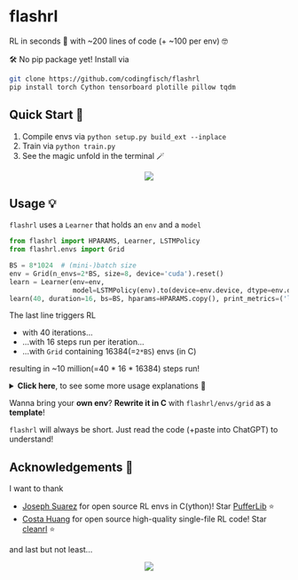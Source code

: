 # flashrl
RL in seconds 💨 with ~200 lines of code (+ ~100 per env) 🤓

🛠️ No pip package yet! Install via
```bash
git clone https://github.com/codingfisch/flashrl
pip install torch Cython tensorboard plotille pillow tqdm
```
## Quick Start 🚀
1. Compile envs via `python setup.py build_ext --inplace`
2. Train via `python train.py`
3. See the magic unfold in the terminal 🪄

<p align="center">
  <img src="https://github.com/user-attachments/assets/4ac3f6f0-972b-4ee8-bf93-ba4c905b3b92">
</p>

## Usage 💡
`flashrl` uses a `Learner` that holds an `env` and a `model`
```python
from flashrl import HPARAMS, Learner, LSTMPolicy
from flashrl.envs import Grid

BS = 8*1024  # (mini-)batch size
env = Grid(n_envs=2*BS, size=8, device='cuda').reset()
learn = Learner(env=env,
                model=LSTMPolicy(env).to(device=env.device, dtype=env.dtype))
learn(40, duration=16, bs=BS, hparams=HPARAMS.copy(), print_metrics=('loss',))
```
The last line triggers RL
- with 40 iterations...
- ...with 16 steps run per iteration...
- ...with `Grid` containing 16384(=`2*BS`) envs (in C)

resulting in ~10 million(=40 * 16 * 16384) steps run!

<details>
  <summary><b>Click here</b>, to see some more usage explanations 📑</summary>
The call to Learner takes the arguments

- `iterations`: Number of iterations
- `duration`: Number of steps in `evaluate`
- `bs`: Batch size (also called minibatch size in RL)
- `hparams`: Dictionary of hyperparameters
- `log`: If `True`, `tensorboard` logging is enabled 
  - run `tensorboard --logdir=runs`...
  - ...and visit `http://localhost:6006` in the browser!
- `print_metrics`: Tuple containing metrics that will be printed(=ASCII plot)
  - Possible metrics: `'loss'`, `'policy_loss'`, `'value_loss'`, `'entropy_loss'`, `'kl'`, `'clip_frac'`
- `target_kl`: Target KL (Kullback-Leibler) divergence

Take a look at `train.py` to understand how to use
- `render_ascii` to show a rollout in the terminal
- `render_gif` to save a GIF of the rollout
- `print_table` to print a table of the rollout
</details>

Wanna bring your **own env**? **Rewrite it in C** with `flashrl/envs/grid` as a **template**!

`flashrl` will always be short. Just read the code (+paste into ChatGPT) to understand!

## Acknowledgements 🙌
I want to thank
- [Joseph Suarez](https://github.com/jsuarez5341) for open source RL envs in C(ython)! Star [PufferLib](https://github.com/PufferAI/PufferLib) ⭐
- [Costa Huang](https://github.com/vwxyzjn) for open source high-quality single-file RL code! Star [cleanrl](https://github.com/vwxyzjn/cleanrl) ⭐

and last but not least...

<p align="center">
  <img src="https://media1.tenor.com/m/ibYVxrR2hOgAAAAC/well-done.gif">
</p>
